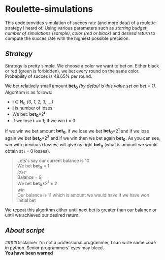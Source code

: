 **Roulette-simulations**
========================
This code provides simulation of succes rate (and more data) of a roulette strategy I heard of.
Using various parameters such as *starting budget*, *number of simulations (sample)*, *color (red or black)* and *desired return* to compute the succes rate with the highiest possible precision.

*Strategy*
----------
Strategy is pretty simple. We choose a color we want to bet on. Either black or red (green is forbidden), we bet every round on the same color. Probability of succes is 48.65% per round.  

We bet relatively small amount **bet<sub>0</sub>** *(by defaul is this value set on bet = 1)*. Algorithm is as follows:  
- **i** ∈ N<sub>0</sub> *{0, 1, 2, 3, ...}*
- **i** is number of loses
- We bet: __bet<sub>0</sub>__*2<sup>**i**</sup>
- if we lose **i** += 1; if we win **i** = 0

If we win we bet amount **bet<sub>0</sub>**, if we lose we bet __bet<sub>0</sub>__*2<sup>1</sup> and if we lose again we bet __bet<sub>0</sub>__*2<sup>2</sup> and if we win then we bet again **bet<sub>0</sub>**.
As you can see, win with previous *i* losses; will give us right **bet<sub>0</sub>** (what is amount we would obtain at *i* = 0 losses).

>Lets's say our current balance is 10  
>We bet __bet<sub>0</sub>__ = 1  
>*lose*  
>Balance = 9  
>We bet __bet<sub>0</sub>__*2<sup>1</sup> = 2  
>*win*  
>Our balance is 11 which is amount we would have if we have won initial bet  

We repeat this algorithm either until next bet is greater than our balance or until we achieved our desired return.

*About script*
--------------
####Disclaimer
I'm not a professional programmer, I can write some code in python. Senior programmers' eyes may bleed.   
**You have been warned**  






